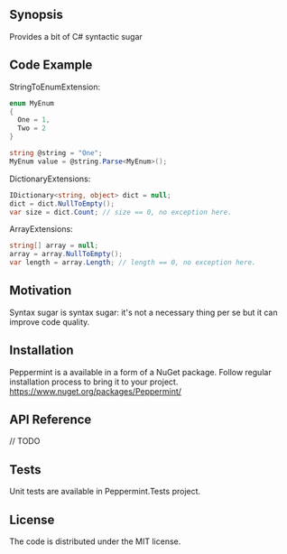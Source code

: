 ﻿## Synopsis

Provides a bit of C# syntactic sugar

## Code Example

StringToEnumExtension:

```cs
enum MyEnum
{
  One = 1,
  Two = 2
}

string @string = "One";
MyEnum value = @string.Parse<MyEnum>();
```

DictionaryExtensions:
```cs
IDictionary<string, object> dict = null;
dict = dict.NullToEmpty();
var size = dict.Count; // size == 0, no exception here.
```

ArrayExtensions:
```cs
string[] array = null;
array = array.NullToEmpty();
var length = array.Length; // length == 0, no exception here.
```

## Motivation

Syntax sugar is syntax sugar: it's not a necessary thing per se but it can improve code quality.

## Installation

Peppermint is a available in a form of a NuGet package.
Follow regular installation process to bring it to your project.
https://www.nuget.org/packages/Peppermint/

## API Reference

// TODO

## Tests

Unit tests are available in Peppermint.Tests project.

## License

The code is distributed under the MIT license.